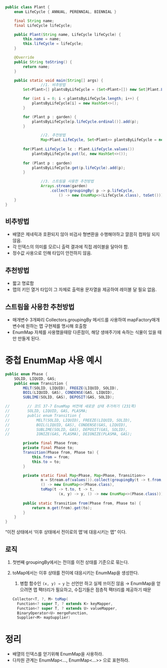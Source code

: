 ```java
public class Plant {
    enum LifeCycle { ANNUAL, PERENNIAL, BIENNIAL }

    final String name;
    final LifeCycle lifeCycle;

    public Plant(String name, LifeCycle lifeCycle) {
        this.name = name;
        this.lifeCycle = lifeCycle;
    }

    @Override
    public String toString() {
        return name;
    }

    public static void main(String[] args) {
				//1. 비추방법
        Set<Plant>[] plantsByLifeCycle = (Set<Plant>[]) new Set[Plant.LifeCycle.values().length];

        for (int i = 0; i < plantsByLifeCycle.length; i++) {
            plantsByLifeCycle[i] = new HashSet<>();
        }

        for (Plant p : garden) {
            plantsByLifeCycle[p.lifeCycle.ordinal()].add(p);
        }

				//2. 추천방법
				Map<Plant.LifeCycle, Set<Plant>> plantsByLifeCycle = new EnumMap<>(Plant.LifeCycle.class);
      	
      	for(Plant.LifeCycle lc : Plant.LifeCycle.values())
          	plantsByLifeCycle.put(lc, new HashSet<>());
      
      	for (Plant p : garden)
          	plantsByLifeCycle.get(p.lifeCycle).add(p);
        }

				//3. 스트림을 사용한 추천방법
				Arrays.stream(garden)
					.collect(groupingBy( p -> p.lifeCycle,
						() -> new EnumMap<>(LifeCycle.class), toSet())));
    }
}
```

## 비추방법

- 배열은 제네릭과 호환되지 않아 비검사 형변환을 수행해야하고 깔끔히 컴파일 되지 않음.
- 각 인덱스의 의미를 모르니 출력 결과에 직접 레이블을 달아야 함.
- 정수값 사용으로 인해 타입이 안전하지 않음.

## 추천방법

- 짧고 명료함
- 맵의 키인 열거 타입이 그 자체로 출력용 문자열을 제공하여 레이블 달 필요 없음.

## 스트림을 사용한 추천방법

- 매개변수 3개짜리 Collectors.groupingBy 메서드를 사용하여 mapFactory매개변수에 원하는 맵 구현체를 명시해 호출함
- EnumMap 자체를 사용했을때랑 다른점이, 해당 생애주기에 속하는 식물이 있을 때만 만들게 된다.

# 중첩 EnumMap 사용 예시

```java
public enum Phase {
    SOLID, LIQUID, GAS;
    public enum Transition {
        MELT(SOLID, LIQUID), FREEZE(LIQUID, SOLID),
        BOIL(LIQUID, GAS), CONDENSE(GAS, LIQUID),
        SUBLIME(SOLID, GAS), DEPOSIT(GAS, SOLID);

//        // 코드 37-7 EnumMap 버전에 새로운 상태 추가하기 (231쪽)
//        SOLID, LIQUID, GAS, PLASMA;
//        public enum Transition {
//            MELT(SOLID, LIQUID), FREEZE(LIQUID, SOLID),
//            BOIL(LIQUID, GAS), CONDENSE(GAS, LIQUID),
//            SUBLIME(SOLID, GAS), DEPOSIT(GAS, SOLID),
//            IONIZE(GAS, PLASMA), DEIONIZE(PLASMA, GAS);

        private final Phase from;
        private final Phase to;
        Transition(Phase from, Phase to) {
            this.from = from;
            this.to = to;
        }

        private static final Map<Phase, Map<Phase, Transition>>
                m = Stream.of(values()).collect(groupingBy(t -> t.from,
                () -> new EnumMap<>(Phase.class),
                toMap(t -> t.to, t -> t,
                        (x, y) -> y, () -> new EnumMap<>(Phase.class))));
        
        public static Transition from(Phase from, Phase to) {
            return m.get(from).get(to);
        }
    }
}
```

“이전 상태에서 ‘이후 상태에서 전이로의 맵'에 대응시키는 맵” 이다.

## 로직

1. 첫번째 groupingBy에서는 전이를 이전 상태를 기준으로 묶는다.
2. toMap에서는 이후 상태를 전이에 대응시키는 EnumMap을 생성한다.
    1. 병합 함수인 `(x, y) → y` 는 선언만 하고 실제 쓰이진 않음 → EnumMap을 얻으려면 맵 팩터리가 필요하고, 수집기들은 점층적 팩터리를 제공하기 때문
    
    ```java
    Collector<T, ?, M> toMap(
      Function<? super T, ? extends K> keyMapper,
      Function<? super T, ? extends U> valueMapper,
      BinaryOperator<U> mergeFunction,
      Supplier<M> mapSupplier)
    ```
    

# 정리

- 배열의 인덱스를 얻기위해 EnumMap을 사용하라.
- 다차원 관계는 EnumMap<…, EnumMap<…>> 으로 표현하라.